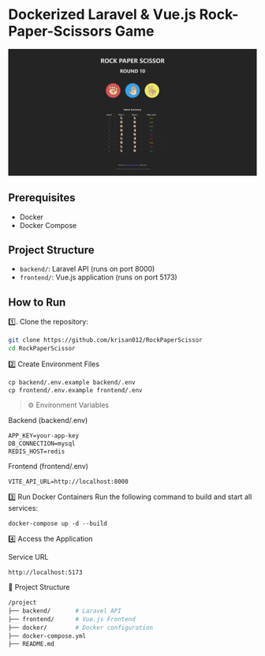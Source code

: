 # Dockerized Laravel & Vue.js Rock-Paper-Scissors Game
![Alt text](main_app.png)
## Prerequisites
- Docker
- Docker Compose

## Project Structure
- `backend/`: Laravel API (runs on port 8000)
- `frontend/`: Vue.js application (runs on port 5173)

## How to Run
1️⃣. Clone the repository:
   ```bash
   git clone https://github.com/krisan012/RockPaperScissor
   cd RockPaperScissor
   ```

2️⃣ Create Environment Files
   ```
   cp backend/.env.example backend/.env
   cp frontend/.env.example frontend/.env
   ```

>⚙️ Environment Variables

Backend (backend/.env)

```env
APP_KEY=your-app-key
DB_CONNECTION=mysql
REDIS_HOST=redis
```

Frontend (frontend/.env)

```dotenv
VITE_API_URL=http://localhost:8000
```

3️⃣ Run Docker Containers
Run the following command to build and start all services:
```shell
docker-compose up -d --build
```

4️⃣ Access the Application

Service	URL
```
http://localhost:5173
```

📂 Project Structure
```bash
/project
├── backend/       # Laravel API
├── frontend/      # Vue.js Frontend
├── docker/        # Docker configuration
├── docker-compose.yml
├── README.md
```

